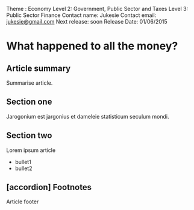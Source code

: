 Theme  : Economy
Level 2: Government, Public Sector and Taxes
Level 3: Public Sector Finance
Contact name: Jukesie
Contact email: jukesie@gmail.com
Next release: soon
Release Date: 01/06/2015

# What happened to all the money?

## Article summary
Summarise article.

## Section one
Jarogonium est jargonius et dameleie statisticum seculum mondi.

## Section two
Lorem ipsum article
 * bullet1
 * bullet2

## [accordion] Footnotes
Article footer